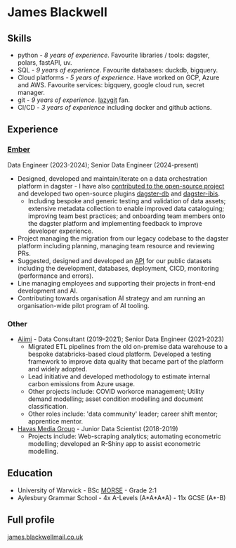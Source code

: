 # James Blackwell

## Skills

- python - *8 years of experience*. Favourite libraries / tools: dagster, polars, fastAPI, uv.
- SQL - *9 years of experience*. Favourite databases: duckdb, bigquery.
- Cloud platforms - *5 years of experience*. Have worked on GCP, Azure and AWS. Favourite services:
bigquery, google cloud run, secret manager.
- git - *9 years of experience*. [lazygit](https://github.com/jesseduffield/lazygit) fan.
- CI/CD - *3 years of experience* including docker and github actions.

## Experience

### [Ember](https://ember-energy.org)

Data Engineer (2023-2024); Senior Data Engineer (2024-present)

- Designed, developed and maintain/iterate on a data orchestration platform in dagster - I have also
[contributed to the open-source project](https://github.com/dagster-io/dagster/pulls?q=is%3Apr+author%3Aj-blackwell)
and developed two open-source plugins [dagster-db](https://github.com/j-blackwell/dagster-db) and [dagster-ibis](https://github.com/ember-energy/dagster-ibis).
  - Including bespoke and generic testing and validation of data assets; extensive metadata collection
to enable improved data cataloguing; improving team best practices; and onboarding team members onto
the dagster platform and implementing feedback to improve developer experience.
- Project managing the migration from our legacy codebase to the dagster platform including planning,
managing team resource and reviewing PRs.
- Suggested, designed and developed an [API](https://ember-energy.org/data/api) for our public datasets
including the development, databases, deployment, CICD, monitoring (performance and errors).
- Line managing employees and supporting their projects in front-end development and AI.
- Contributing towards organisation AI strategy and am running an organisation-wide pilot program of
AI tooling.

### Other

- [Aiimi](https://aiimi.com) - Data Consultant (2019-2021); Senior Data Engineer (2021-2023)
    - Migrated ETL pipelines from the old on-premise data warehouse to a bespoke databricks-based cloud
platform. Developed a testing framework to improve data quality that became part of the platform and
widely adopted.
    - Lead initiative and developed methodology to estimate internal carbon emissions from Azure usage.
    - Other projects include: COVID workorce management; Utility demand modelling; asset condition modelling
and document classification.
    - Other roles include: 'data community' leader; career shift mentor; apprentice mentor.
- [Havas Media Group](https://www.havas.com/) - Junior Data Scientist (2018-2019)
    - Projects include: Web-scraping analytics; automating econometric modelling; developed an R-Shiny
app to assist econometric modelling.

## Education

- University of Warwick - BSc [MORSE](https://warwick.ac.uk/study/undergraduate/courses/bsc-morse/) - Grade 2:1
- Aylesbury Grammar School - 4x A-Levels (A\*A\*A\*A) - 11x GCSE (A*-B)

## Full profile
[james.blackwellmail.co.uk](https://james.blackwellmail.co.uk)

